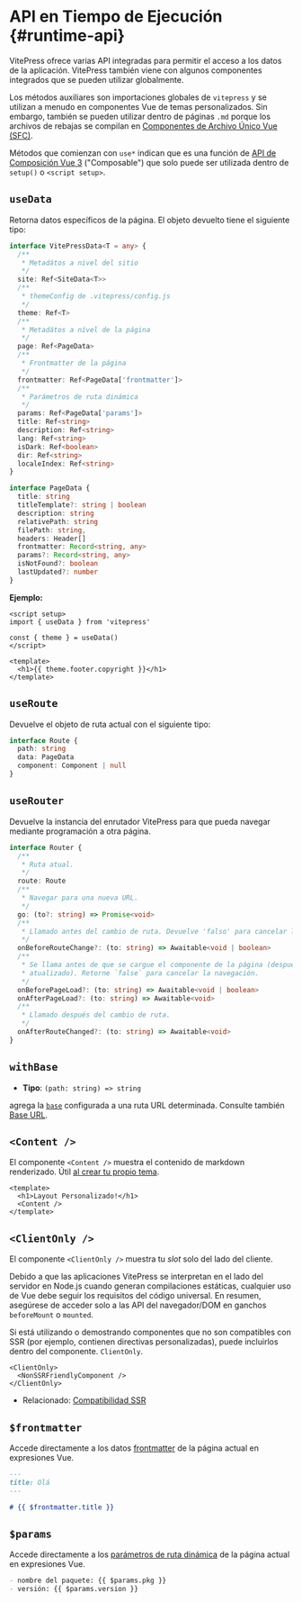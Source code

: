 # API en Tiempo de Ejecución {#runtime-api}

VitePress ofrece varias API integradas para permitir el acceso a los datos de la aplicación. VitePress también viene con algunos componentes integrados que se pueden utilizar globalmente.

Los métodos auxiliares son importaciones globales de `vitepress` y se utilizan a menudo en componentes Vue de temas personalizados. Sin embargo, también se pueden utilizar dentro de páginas `.md` porque los archivos de rebajas se compilan en [Componentes de Archivo Único Vue (SFC)](https://vuejs.org/guide/scaling-up/sfc.html).

Métodos que comienzan con `use*` indican que es una función de [API de Composición Vue 3](https://vuejs.org/guide/introduction.html#composition-api) ("Composable") que solo puede ser utilizada dentro de `setup()` o `<script setup>`.

## `useData` <Badge type="info" text="composable" />

Retorna datos específicos de la página. El objeto devuelto tiene el siguiente tipo:

```ts
interface VitePressData<T = any> {
  /**
   * Metadátos a nivel del sitio
   */
  site: Ref<SiteData<T>>
  /**
   * themeConfig de .vitepress/config.js
   */
  theme: Ref<T>
  /**
   * Metadátos a nível de la página
   */
  page: Ref<PageData>
  /**
   * Frontmatter de la página
   */
  frontmatter: Ref<PageData['frontmatter']>
  /**
   * Parámetros de ruta dinámica
   */
  params: Ref<PageData['params']>
  title: Ref<string>
  description: Ref<string>
  lang: Ref<string>
  isDark: Ref<boolean>
  dir: Ref<string>
  localeIndex: Ref<string>
}

interface PageData {
  title: string
  titleTemplate?: string | boolean
  description: string
  relativePath: string
  filePath: string,
  headers: Header[]
  frontmatter: Record<string, any>
  params?: Record<string, any>
  isNotFound?: boolean
  lastUpdated?: number
}
```

**Ejemplo:**

```vue
<script setup>
import { useData } from 'vitepress'

const { theme } = useData()
</script>

<template>
  <h1>{{ theme.footer.copyright }}</h1>
</template>
```

## `useRoute` <Badge type="info" text="composable" />

Devuelve el objeto de ruta actual con el siguiente tipo:

```ts
interface Route {
  path: string
  data: PageData
  component: Component | null
}
```

## `useRouter` <Badge type="info" text="composable" />

Devuelve la instancia del enrutador VitePress para que pueda navegar mediante programación a otra página.

```ts
interface Router {
  /**
   * Ruta atual.
   */
  route: Route
  /**
   * Navegar para una nueva URL.
   */
  go: (to?: string) => Promise<void>
  /**
   * Llamado antes del cambio de ruta. Devuelve 'falso' para cancelar la navegación.
   */
  onBeforeRouteChange?: (to: string) => Awaitable<void | boolean>
  /**
   * Se llama antes de que se cargue el componente de la página (después de que se haya actualizado el estado del historial).
   * atualizado). Retorne `false` para cancelar la navegación.
   */
  onBeforePageLoad?: (to: string) => Awaitable<void | boolean>
  onAfterPageLoad?: (to: string) => Awaitable<void>
  /**
   * Llamado después del cambio de ruta.
   */
  onAfterRouteChanged?: (to: string) => Awaitable<void>
}
```

## `withBase` <Badge type="info" text="helper" />

- **Tipo**: `(path: string) => string`

agrega la [`base`](./site-config#base) configurada a una ruta URL determinada. Consulte también [Base URL](../guide/asset-handling#base-url).

## `<Content />` <Badge type="info" text="component" />

El componente `<Content />` muestra el contenido de markdown renderizado. Útil [al crear tu propio tema](../guide/custom-theme).

```vue
<template>
  <h1>Layout Personalizado!</h1>
  <Content />
</template>
```

## `<ClientOnly />` <Badge type="info" text="component" />

El componente `<ClientOnly />` muestra tu _slot_ solo del lado del cliente.

Debido a que las aplicaciones VitePress se interpretan en el lado del servidor en Node.js cuando generan compilaciones estáticas, cualquier uso de Vue debe seguir los requisitos del código universal. En resumen, asegúrese de acceder solo a las API del navegador/DOM en ganchos `beforeMount` o `mounted`.

Si está utilizando o demostrando componentes que no son compatibles con SSR (por ejemplo, contienen directivas personalizadas), puede incluirlos dentro del componente. `ClientOnly`.

```vue-html
<ClientOnly>
  <NonSSRFriendlyComponent />
</ClientOnly>
```

- Relacionado: [Compatibilidad SSR](../guide/ssr-compat)

## `$frontmatter` <Badge type="info" text="template global" />

Accede directamente a los datos [frontmatter](../guide/frontmatter) de la página actual en expresiones Vue.

```md
---
title: Olá
---

# {{ $frontmatter.title }}
```

## `$params` <Badge type="info" text="template global" />

Accede directamente a los [parámetros de ruta dinámica](../guide/routing#dynamic-routes) de la página actual en expresiones Vue.

```md
- nombre del paquete: {{ $params.pkg }}
- versión: {{ $params.version }}
```
